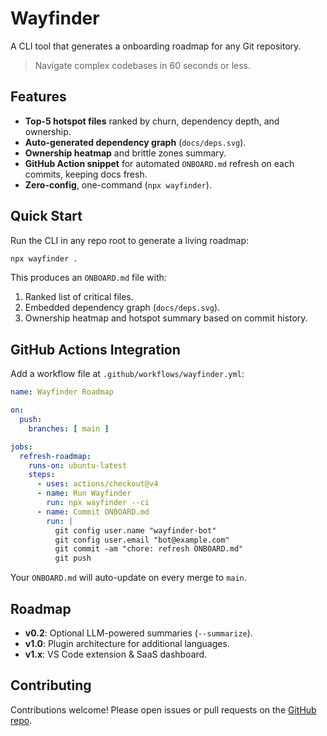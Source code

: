 # Wayfinder

A CLI tool that generates a onboarding roadmap for any Git repository.

> Navigate complex codebases in 60 seconds or less.

## Features

- **Top-5 hotspot files** ranked by churn, dependency depth, and ownership.
- **Auto-generated dependency graph** (`docs/deps.svg`).
- **Ownership heatmap** and brittle zones summary.
- **GitHub Action snippet** for automated `ONBOARD.md` refresh on each commits, keeping docs fresh.
- **Zero-config**, one-command (`npx wayfinder`).

## Quick Start

Run the CLI in any repo root to generate a living roadmap:

```bash
npx wayfinder .
```

This produces an `ONBOARD.md` file with:

1. Ranked list of critical files.  
2. Embedded dependency graph (`docs/deps.svg`).  
3. Ownership heatmap and hotspot summary based on commit history.

## GitHub Actions Integration

Add a workflow file at `.github/workflows/wayfinder.yml`:

```yaml
name: Wayfinder Roadmap

on:
  push:
    branches: [ main ]

jobs:
  refresh-roadmap:
    runs-on: ubuntu-latest
    steps:
      - uses: actions/checkout@v4
      - name: Run Wayfinder
        run: npx wayfinder --ci
      - name: Commit ONBOARD.md
        run: |
          git config user.name "wayfinder-bot"
          git config user.email "bot@example.com"
          git commit -am "chore: refresh ONBOARD.md"
          git push
```

Your `ONBOARD.md` will auto-update on every merge to `main`.

## Roadmap

- **v0.2**: Optional LLM-powered summaries (`--summarize`).  
- **v1.0**: Plugin architecture for additional languages.  
- **v1.x**: VS Code extension & SaaS dashboard.

## Contributing

Contributions welcome! Please open issues or pull requests on the [GitHub repo](https://github.com/your-org/wayfinder).